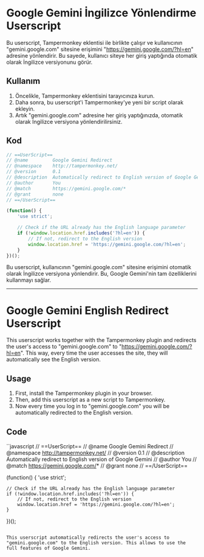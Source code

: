 # Google Gemini İngilizce Yönlendirme Userscript

Bu userscript, Tampermonkey eklentisi ile birlikte çalışır ve kullanıcının "gemini.google.com" sitesine erişimini "https://gemini.google.com/?hl=en" adresine yönlendirir. Bu sayede, kullanıcı siteye her giriş yaptığında otomatik olarak İngilizce versiyonunu görür.

## Kullanım

1. Öncelikle, Tampermonkey eklentisini tarayıcınıza kurun.
2. Daha sonra, bu userscript'i Tampermonkey'ye yeni bir script olarak ekleyin.
3. Artık "gemini.google.com" adresine her giriş yaptığınızda, otomatik olarak İngilizce versiyona yönlendirilirsiniz.

## Kod

```javascript
// ==UserScript==
// @name         Google Gemini Redirect
// @namespace    http://tampermonkey.net/
// @version      0.1
// @description  Automatically redirect to English version of Google Gemini
// @author       You
// @match        https://gemini.google.com/*
// @grant        none
// ==/UserScript==

(function() {
    'use strict';

    // Check if the URL already has the English language parameter
    if (!window.location.href.includes('?hl=en')) {
        // If not, redirect to the English version
        window.location.href = 'https://gemini.google.com/?hl=en';
    }
})();
```

Bu userscript, kullanıcının "gemini.google.com" sitesine erişimini otomatik olarak İngilizce versiyona yönlendirir. Bu, Google Gemini'nin tam özelliklerini kullanmayı sağlar.


---

# Google Gemini English Redirect Userscript

This userscript works together with the Tampermonkey plugin and redirects the user's access to "gemini.google.com" to "https://gemini.google.com/?hl=en". This way, every time the user accesses the site, they will automatically see the English version.

## Usage

1. First, install the Tampermonkey plugin in your browser.
2. Then, add this userscript as a new script to Tampermonkey.
3. Now every time you log in to "gemini.google.com" you will be automatically redirected to the English version.

## Code

``javascript
// ==UserScript==
// @name Google Gemini Redirect
// @namespace http://tampermonkey.net/
// @version 0.1
// @description Automatically redirect to English version of Google Gemini
// @author You
// @match https://gemini.google.com/*
// @grant none
// ==/UserScript==

(function() {
    'use strict';

    // Check if the URL already has the English language parameter
    if (!window.location.href.includes('?hl=en')) {
        // If not, redirect to the English version
        window.location.href = 'https://gemini.google.com/?hl=en';
    }
})();
```

This userscript automatically redirects the user's access to "gemini.google.com" to the English version. This allows to use the full features of Google Gemini.
